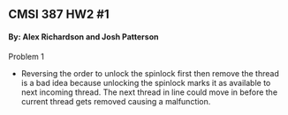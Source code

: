 ## CMSI 387 HW2 #1
#### By: Alex Richardson and Josh Patterson

Problem 1
- Reversing the order to unlock the spinlock first then remove the thread is a bad idea because unlocking the spinlock marks it as available to next incoming thread. The next thread in line could move in before the current thread gets removed causing a malfunction.
